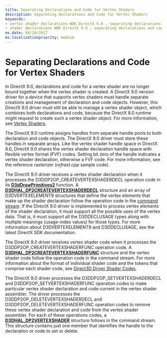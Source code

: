 ```yaml
---
title: Separating Declarations and Code for Vertex Shaders
description: Separating Declarations and Code for Vertex Shaders
keywords:
- vertex shader declarations WDK DirectX 9.0 , separating declarations and code
- shader declarations WDK DirectX 9.0 , separating declarations and code
ms.date: 04/20/2017
ms.localizationpriority: medium
---
```


# Separating Declarations and Code for Vertex Shaders

In DirectX 9.0, declarations and code for a vertex shader are no longer bound together when the vertex shader is created. A DirectX 9.0 version driver for a device that supports vertex shaders must handle separate creations and management of declaration and code objects. However, this DirectX 9.0 driver must still be able to manage a vertex shader object, which combines both declarations and code, because the DirectX 8.0 runtime might request to create such a vertex shader object. For more information, see [Vertex Shaders](vertex-shaders.md).

The DirectX 9.0 runtime assigns handles from separate handle pools to both declaration and code objects. The DirectX 9.0 driver must store these handles in separate arrays. Like the vertex shader handle space in DirectX 8.0, DirectX 9.0 shares the vertex shader declaration handle space with flexible vertex format (FVF) codes. Setting bit zero of the handle indicates a vertex shader declaration, otherwise a FVF code. For more information, see the reference rasterizer (*refrast.cpp* sample code).

The DirectX 9.0 driver receives a vertex shader declaration when it processes the D3DDP2OP_CREATEVERTEXSHADERDECL operation code in its [**D3dDrawPrimitives2**](/windows-hardware/drivers/ddi/d3dhal/nc-d3dhal-lpd3dhal_drawprimitives2cb) function. A [**D3DHAL_DP2CREATEVERTEXSHADERDECL**](/windows-hardware/drivers/ddi/d3dhal/ns-d3dhal-_d3dhal_dp2createvertexshaderdecl) structure and an array of D3DVERTEXELEMENT9 structures that define the vertex elements that make up the shader declaration follow the operation code in the [command stream](command-stream.md). If the DirectX 9.0 driver is implemented to process vertex elements of the shader declaration, it must support all the possible uses of the vertex data. That is, it must support all the D3DDECLUSAGE types along with multiple meanings (usage-index values) for those types. For more information about D3DVERTEXELEMENT9 and D3DDECLUSAGE, see the latest DirectX SDK documentation.

The DirectX 9.0 driver receives vertex shader code when it processes the D3DDP2OP_CREATEVERTEXSHADERFUNC operation code. A [**D3DHAL_DP2CREATEVERTEXSHADERFUNC**](/windows-hardware/drivers/ddi/d3dhal/ns-d3dhal-_d3dhal_dp2createvertexshaderfunc) structure and the vertex shader code follow the operation code in the command stream. For more information about the format of individual shader code and the tokens that comprise each shader code, see [Direct3D Driver Shader Codes](direct3d-shader-codes.md).

The DirectX 9.0 driver processes the D3DDP2OP_SETVERTEXSHADERDECL and D3DDP2OP_SETVERTEXSHADERFUNC operation codes to make particular vertex shader declaration and code current in the vertex shader assembler. The driver processes the D3DDP2OP_DELETEVERTEXSHADERDECL and D3DDP2OP_DELETEVERTEXSHADERFUNC operation codes to remove these vertex shader declaration and code from the vertex shader assembler. For each of these operations codes, a [**D3DHAL_DP2VERTEXSHADER**](/windows-hardware/drivers/ddi/d3dhal/ns-d3dhal-_d3dhal_dp2vertexshader) structure follows in the command stream. This structure contains just one member that identifies the handle to the declaration or code to set or delete.

